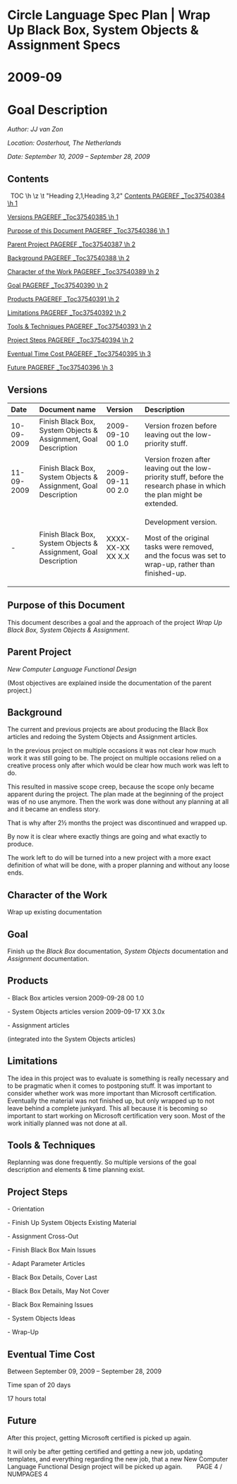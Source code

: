 ﻿Circle Language Spec Plan | Wrap Up Black Box, System Objects & Assignment Specs
================================================================================

2009-09
=======

Goal Description
================

*Author: JJ van Zon*

*Location: Oosterhout, The Netherlands*

*Date: September 10, 2009 – September 28, 2009*

## **Contents**
` `TOC \h \z \t "Heading 2,1,Heading 3,2" [Contents	 PAGEREF _Toc37540384 \h 1](#_Toc37540384)

[Versions	 PAGEREF _Toc37540385 \h 1](#_Toc37540385)

[Purpose of this Document	 PAGEREF _Toc37540386 \h 1](#_Toc37540386)

[Parent Project	 PAGEREF _Toc37540387 \h 2](#_Toc37540387)

[Background	 PAGEREF _Toc37540388 \h 2](#_Toc37540388)

[Character of the Work	 PAGEREF _Toc37540389 \h 2](#_Toc37540389)

[Goal	 PAGEREF _Toc37540390 \h 2](#_Toc37540390)

[Products	 PAGEREF _Toc37540391 \h 2](#_Toc37540391)

[Limitations	 PAGEREF _Toc37540392 \h 2](#_Toc37540392)

[Tools & Techniques	 PAGEREF _Toc37540393 \h 2](#_Toc37540393)

[Project Steps	 PAGEREF _Toc37540394 \h 2](#_Toc37540394)

[Eventual Time Cost	 PAGEREF _Toc37540395 \h 3](#_Toc37540395)

[Future	 PAGEREF _Toc37540396 \h 3](#_Toc37540396)


## **Versions**

|**Date**|**Document name**|**Version**|**Description**|
| :- | :- | :- | :- |
|10-09-2009|Finish Black Box, System Objects & Assignment, Goal Description|2009-09-10 00  1.0|Version frozen before leaving out the low-priority stuff.|
|11-09-2009|Finish Black Box, System Objects & Assignment, Goal Description|2009-09-11 00  2.0|Version frozen after leaving out the low-priority stuff, before the research phase in which the plan might be extended.|
|-|Finish Black Box, System Objects & Assignment, Goal Description|XXXX-XX-XX XX  X.X|<p>Development version.</p><p>Most of the original tasks were removed, and the focus was set to wrap-up, rather than finished-up.</p>|

## **Purpose of this Document**
This document describes a goal and the approach of the project *Wrap Up Black Box, System Objects & Assignment*.
## **Parent Project**
*New Computer Language Functional Design*

(Most objectives are explained inside the documentation of the parent project.)
## **Background**
The current and previous projects are about producing the Black Box articles and redoing the System Objects and Assignment articles.

In the previous project on multiple occasions it was not clear how much work it was still going to be. The project on multiple occasions relied on a creative process only after which would be clear how much work was left to do.

This resulted in massive scope creep, because the scope only became apparent during the project. The plan made at the beginning of the project was of no use anymore. Then the work was done without any planning at all and it became an endless story.

That is why after 2½ months the project was discontinued and wrapped up.

By now it is clear where exactly things are going and what exactly to produce.

The work left to do will be turned into a new project with a more exact definition of what will be done, with a proper planning and without any loose ends.
## **Character of the Work**
Wrap up existing documentation
## **Goal**
Finish up the *Black Box* documentation, *System Objects* documentation and *Assignment* documentation.
## **Products**
\- Black Box articles  version  2009-09-28 00  1.0

\- System Objects articles  version  2009-09-17 XX  3.0x

\- Assignment articles

(integrated into the System Objects articles)
## **Limitations**
The idea in this project was to evaluate is something is really necessary and to be pragmatic when it comes to postponing stuff. It was important to consider whether work was more important than Microsoft certification. Eventually the material was not finished up, but only wrapped up to not leave behind a complete junkyard. This all because it is becoming so important to start working on Microsoft certification very soon. Most of the work initially planned was not done at all.
## **Tools & Techniques**
Replanning was done frequently. So multiple versions of the goal description and elements & time planning exist.
## **Project Steps**
\- Orientation

\- Finish Up System Objects Existing Material

\- Assignment Cross-Out

\- Finish Black Box Main Issues

\- Adapt Parameter Articles

\- Black Box Details, Cover Last

\- Black Box Details, May Not Cover

\- Black Box Remaining Issues

\- System Objects Ideas

\- Wrap-Up
## **Eventual Time Cost**
Between September 09, 2009 – September 28, 2009 

Time span of 20 days

17 hours total
## **Future**
After this project, getting Microsoft certified is picked up again.

It will only be after getting certified and getting a new job, updating templates, and everything regarding the new job, that a new New Computer Language Functional Design project will be picked up again.
`	 `PAGE 4 /  NUMPAGES 4
